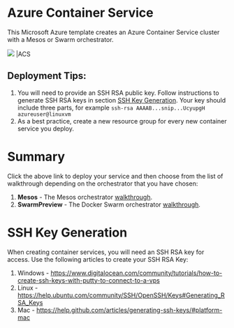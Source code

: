 # Azure Container Service

This Microsoft Azure template creates an Azure Container Service cluster with a Mesos or Swarm orchestrator.

<a href="https://portal.azure.com/#create/Microsoft.Template/uri/https%3A%2F%2Fraw.githubusercontent.com%2Frgardler%2Fazure-quickstart-templates%2Facs%2Facs-mesos-full-template%2Fazuredeploy.json" target="_blank"><img src="http://azuredeploy.net/deploybutton.png"/></a> |ACS

## Deployment Tips:
1. You will need to provide an SSH RSA public key.  Follow instructions to generate SSH RSA keys in section [SSH Key Generation](#ssh-key-generation).  Your key should include three parts, for example ```ssh-rsa AAAAB...snip...UcyupgH azureuser@linuxvm```
2. As a best practice, create a new resource group for every new container service you deploy.

# Summary

Click the above link to deploy your service and then choose from the list of walkthrough depending on the orchestrator that you have chosen:
1. **Mesos** - The Mesos orchestrator [walkthrough](https://github.com/rgardler/azure-quickstart-templates/blob/acs/acs-mesos-full-template/docs/MesosWalkthrough.md).
2. **SwarmPreview** - The Docker Swarm orchestrator [walkthrough](https://github.com/rgardler/azure-quickstart-templates/blob/acs/acs-swarm-full-template/docs/SwarmPreviewWalkthrough.md).

# SSH Key Generation

When creating container services, you will need an SSH RSA key for access.  Use the following articles to create your SSH RSA Key:

1. Windows - https://www.digitalocean.com/community/tutorials/how-to-create-ssh-keys-with-putty-to-connect-to-a-vps
2. Linux - https://help.ubuntu.com/community/SSH/OpenSSH/Keys#Generating_RSA_Keys
3. Mac - https://help.github.com/articles/generating-ssh-keys/#platform-mac
